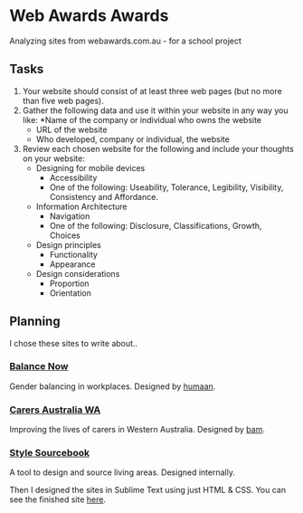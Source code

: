 # Web Awards Awards
Analyzing sites from webawards.com.au - for a school project

## Tasks

1. Your website should consist of at least three web pages (but no more than five web pages). 
2. Gather the following data and use it within your website in any way you like:
	*Name of the company or individual who owns the website
	* URL of the website
	* Who developed, company or individual, the website
3. Review each chosen website for the following and include your thoughts on your website:
	* Designing for mobile devices
		* Accessibility
		* One of the following: Useability, Tolerance, Legibility, Visibility, Consistency and Affordance.
	* Information Architecture
		* Navigation
		* One of the following: Disclosure, Classifications, Growth, Choices
	* Design principles
		* Functionality
		* Appearance
	* Design considerations
		* Proportion
		* Orientation

## Planning

I chose these sites to write about..

### [Balance Now](https://www.balancenow.com.au/)
Gender balancing in workplaces. Designed by [humaan](https://humaan.com/).

### [Carers Australia WA](https://www.carerswa.asn.au/)
Improving the lives of carers in Western Australia. Designed by [bam](https://www.bam.com.au).

### [Style Sourcebook](https://stylesourcebook.com.au/)
A tool to design and source living areas. Designed internally.


Then I designed the sites in Sublime Text using just HTML & CSS. You can see the finished site [here](https://raphydaphy.github.io/WebAwardsAwards).